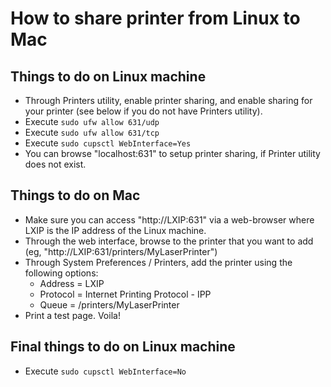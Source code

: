 How to share printer from Linux to Mac
======================================

## Things to do on Linux machine

* Through Printers utility, enable printer sharing, and enable sharing for your printer (see below if you do not have Printers utility).
* Execute `sudo ufw allow 631/udp`
* Execute `sudo ufw allow 631/tcp`
* Execute `sudo cupsctl WebInterface=Yes`
* You can browse "localhost:631" to setup printer sharing, if Printer utility does not exist. 

## Things to do on Mac

* Make sure you can access "http://LXIP:631" via a web-browser where LXIP is the IP address of the Linux machine.
* Through the web interface, browse to the printer that you want to add (eg, "http://LXIP:631/printers/MyLaserPrinter")
* Through System Preferences / Printers, add the printer using the following options:
  * Address = LXIP
  * Protocol = Internet Printing Protocol - IPP
  * Queue = /printers/MyLaserPrinter
* Print a test page. Voila!

## Final things to do on Linux machine

* Execute `sudo cupsctl WebInterface=No`

